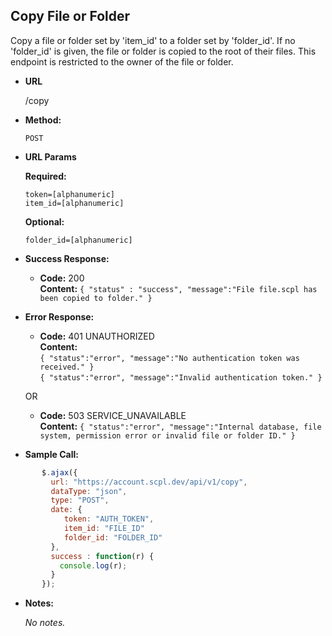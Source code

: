 **Copy File or Folder**
----
Copy a file or folder set by 'item_id' to a folder set by 'folder_id'. If no 'folder_id' is given, the file or folder is copied to the root of their files. This endpoint is restricted to the owner of the file or folder.

* **URL**

  /copy

* **Method:**

  `POST`

*  **URL Params**

   **Required:**

   `token=[alphanumeric]`<br />
   `item_id=[alphanumeric]`

   **Optional:**

   `folder_id=[alphanumeric]`

  * **Success Response:**

     * **Code:** 200 <br />
       **Content:** `{ "status" : "success", "message":"File file.scpl has been copied to folder." }`

   * **Error Response:**

      * **Code:** 401 UNAUTHORIZED <br />
      **Content:**<br/>
      `{ "status":"error", "message":"No authentication token was received." }`<br/>
      `{ "status":"error", "message":"Invalid authentication token." }`

     OR

     * **Code:** 503 SERVICE_UNAVAILABLE <br />
       **Content:** `{ "status":"error", "message":"Internal database, file system, permission error or invalid file or folder ID." }`

   * **Sample Call:**

```javascript
       $.ajax({
         url: "https://account.scpl.dev/api/v1/copy",
         dataType: "json",
         type: "POST",
         date: {
            token: "AUTH_TOKEN",
            item_id: "FILE_ID"
            folder_id: "FOLDER_ID"
         },
         success : function(r) {
           console.log(r);
         }
       });
```

* **Notes:**

  _No notes._
